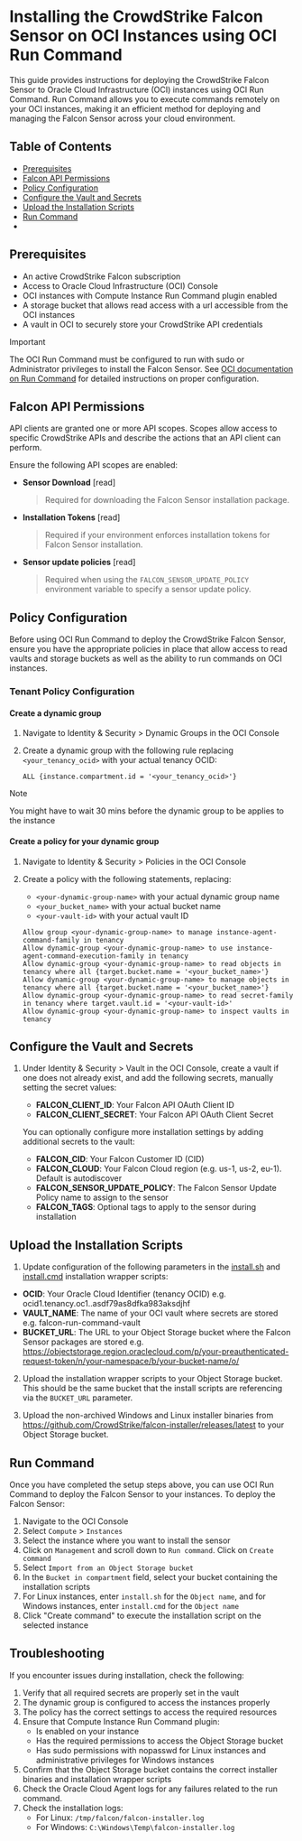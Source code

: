 # Installing the CrowdStrike Falcon Sensor on OCI Instances using OCI Run Command

This guide provides instructions for deploying the CrowdStrike Falcon Sensor to Oracle Cloud Infrastructure (OCI) instances using OCI Run Command. Run Command allows you to execute commands remotely on your OCI instances, making it an efficient method for deploying and managing the Falcon Sensor across your cloud environment.

## Table of Contents

- [Prerequisites](#prerequisites)
- [Falcon API Permissions](#falcon-api-permissions)
- [Policy Configuration](#policy-configuration)
- [Configure the Vault and Secrets](#configure-the-vault-and-secrets)
- [Upload the Installation Scripts](#upload-the-installation-scripts)
- [Run Command](#run-command)
- []()

## Prerequisites

- An active CrowdStrike Falcon subscription
- Access to Oracle Cloud Infrastructure (OCI) Console
- OCI instances with Compute Instance Run Command plugin enabled
- A storage bucket that allows read access with a url accessible from the OCI instances
- A vault in OCI to securely store your CrowdStrike API credentials

> [!IMPORTANT]
> The OCI Run Command must be configured to run with sudo or Administrator privileges to install the Falcon Sensor. See [OCI documentation on Run Command](https://docs.oracle.com/en-us/iaas/Content/Compute/Tasks/runningcommands.htm) for detailed instructions on proper configuration.

## Falcon API Permissions

API clients are granted one or more API scopes. Scopes allow access to specific CrowdStrike APIs and describe the actions that an API client can perform.

Ensure the following API scopes are enabled:

- **Sensor Download** [read]
  > Required for downloading the Falcon Sensor installation package.

- **Installation Tokens** [read]
  > Required if your environment enforces installation tokens for Falcon Sensor installation.

- **Sensor update policies** [read]
  > Required when using the `FALCON_SENSOR_UPDATE_POLICY` environment variable to specify a sensor update policy.


## Policy Configuration

Before using OCI Run Command to deploy the CrowdStrike Falcon Sensor, ensure you have the appropriate policies in place that allow access to read vaults and storage buckets as well as the ability to run commands on OCI instances. 

### Tenant Policy Configuration

#### Create a dynamic group

1. Navigate to Identity & Security > Dynamic Groups in the OCI Console

2. Create a dynamic group with the following rule replacing `<your_tenancy_ocid>` with your actual tenancy OCID:
   
   ```
   ALL {instance.compartment.id = '<your_tenancy_ocid>'}
   ```

> [!NOTE]
> You might have to wait 30 mins before the dynamic group to be applies to the instance

#### Create a policy for your dynamic group

1. Navigate to Identity & Security > Policies in the OCI Console

2. Create a policy with the following statements, replacing:
   - `<your-dynamic-group-name>` with your actual dynamic group name
   - `<your_bucket_name>` with your actual bucket name
   - `<your-vault-id>` with your actual vault ID

   ```
   Allow group <your-dynamic-group-name> to manage instance-agent-command-family in tenancy
   Allow dynamic-group <your-dynamic-group-name> to use instance-agent-command-execution-family in tenancy
   Allow dynamic-group <your-dynamic-group-name> to read objects in tenancy where all {target.bucket.name = '<your_bucket_name>'}
   Allow dynamic-group <your-dynamic-group-name> to manage objects in tenancy where all {target.bucket.name = '<your_bucket_name>'}
   Allow dynamic-group <your-dynamic-group-name> to read secret-family in tenancy where target.vault.id = '<your-vault-id>'
   Allow dynamic-group <your-dynamic-group-name> to inspect vaults in tenancy
   ```

## Configure the Vault and Secrets

1. Under Identity & Security > Vault in the OCI Console, create a vault if one does not already exist, and add the following secrets, manually setting the secret values:

   - **FALCON_CLIENT_ID**: Your Falcon API OAuth Client ID
   - **FALCON_CLIENT_SECRET**: Your Falcon API OAuth Client Secret

   You can optionally configure more installation settings by adding additional secrets to the vault:

   - **FALCON_CID**: Your Falcon Customer ID (CID)
   - **FALCON_CLOUD**: Your Falcon Cloud region (e.g. us-1, us-2, eu-1). Default is autodiscover
   - **FALCON_SENSOR_UPDATE_POLICY**: The Falcon Sensor Update Policy name to assign to the sensor
   - **FALCON_TAGS**: Optional tags to apply to the sensor during installation

## Upload the Installation Scripts

1. Update configuration of the following parameters in the [install.sh](install.sh) and [install.cmd](install.cmd) installation wrapper scripts:

- **OCID**: Your Oracle Cloud Identifier (tenancy OCID) e.g. ocid1.tenancy.oc1..asdf79as8dfka983aksdjhf
- **VAULT_NAME**: The name of your OCI vault where secrets are stored e.g. falcon-run-command-vault
- **BUCKET_URL**: The URL to your Object Storage bucket where the Falcon Sensor packages are stored e.g. https://objectstorage.region.oraclecloud.com/p/your-preauthenticated-request-token/n/your-namespace/b/your-bucket-name/o/

2. Upload the installation wrapper scripts to your Object Storage bucket. This should be the same bucket that the install scripts are referencing via the `BUCKET_URL` parameter.

3. Upload the non-archived Windows and Linux installer binaries from https://github.com/CrowdStrike/falcon-installer/releases/latest to your Object Storage bucket.

## Run Command

Once you have completed the setup steps above, you can use OCI Run Command to deploy the Falcon Sensor to your instances. 
To deploy the Falcon Sensor:

1. Navigate to the OCI Console
2. Select `Compute` > `Instances`
3. Select the instance where you want to install the sensor
4. Click on `Management` and scroll down to `Run command`. Click on `Create command`
5. Select `Import from an Object Storage bucket`
6. In the `Bucket in compartment` field, select your bucket containing the installation scripts 
7. For Linux instances, enter `install.sh` for the `Object name`, and for Windows instances, enter `install.cmd` for the `Object name`
8. Click "Create command" to execute the installation script on the selected instance

## Troubleshooting

If you encounter issues during installation, check the following:

1. Verify that all required secrets are properly set in the vault
2. The dynamic group is configured to access the instances properly
3. The policy has the correct settings to access the required resources
4. Ensure that Compute Instance Run Command plugin:
   - Is enabled on your instance
   - Has the required permissions to access the Object Storage bucket
   - Has sudo permissions with nopasswd for Linux instances and administrative privileges for Windows instances
5. Confirm that the Object Storage bucket contains the correct installer binaries and installation wrapper scripts
6. Check the Oracle Cloud Agent logs for any failures related to the run command.
7. Check the installation logs:
   - For Linux: `/tmp/falcon/falcon-installer.log`
   - For Windows: `C:\Windows\Temp\falcon-installer.log`
